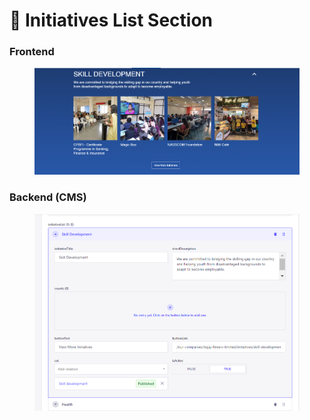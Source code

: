 # 📎 Initiatives List Section

### **Frontend**

<figure><img src="../../.gitbook/assetsBFL/Initiative-section.png" alt=""><figcaption></figcaption></figure>

### Backend (CMS)

<figure><img src="../../.gitbook/assetsBFL/Initiative-section-cms.png" alt=""><figcaption></figcaption></figure>
